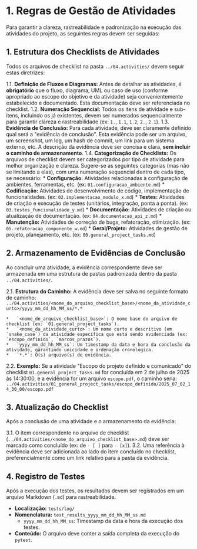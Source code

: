 # 1. Regras de Gestão de Atividades

Para garantir a clareza, rastreabilidade e padronização na execução das atividades do projeto, as seguintes regras devem ser seguidas:

## 1. Estrutura dos Checklists de Atividades

Todos os arquivos de checklist na pasta `../04.activities/` devem seguir estas diretrizes:

1.1.  **Definição de Fluxos e Diagramas:** Antes de detalhar as atividades, é **obrigatório** que o fluxo, diagrama, UML ou caso de uso (conforme apropriado ao escopo do objetivo e da atividade) seja convenientemente estabelecido e documentado. Esta documentação deve ser referenciada no checklist.
1.2.  **Numeração Sequencial:** Todos os itens de atividade e sub-itens, incluindo os já existentes, devem ser numerados sequencialmente para garantir clareza e rastreabilidade (ex: `1.`, `1.1`, `1.2`, `2.`, `2.1`).
1.3.  **Evidência de Conclusão:** Para cada atividade, deve ser claramente definido qual será a "evidência de conclusão". Esta evidência pode ser um arquivo, um screenshot, um log, um hash de commit, um link para um sistema externo, etc. A descrição da evidência deve ser concisa e clara, **sem incluir o caminho de armazenamento**.
1.4.  **Categorização de Checklists:** Os arquivos de checklist devem ser categorizados por tipo de atividade para melhor organização e clareza. Sugere-se as seguintes categorias (mas não se limitando a elas), com uma numeração sequencial dentro de cada tipo, se necessário:
    *   **Configuração:** Atividades relacionadas à configuração de ambientes, ferramentas, etc. (ex: `01.configuracao_ambiente.md`)
    *   **Codificação:** Atividades de desenvolvimento de código, implementação de funcionalidades. (ex: `02.implementacao_modulo_x.md`)
    *   **Testes:** Atividades de criação e execução de testes (unitários, integração, ponta a ponta). (ex: `03.testes_funcionalidade_y.md`)
    *   **Documentação:** Atividades de criação ou atualização de documentação. (ex: `04.documentacao_api_z.md`)
    *   **Manutenção:** Atividades de correção de bugs, refatoração, otimização. (ex: `05.refatoracao_componente_w.md`)
    *   **Geral/Projeto:** Atividades de gestão de projeto, planejamento, etc. (ex: `00.general_project_tasks.md`)

## 2. Armazenamento de Evidências de Conclusão

Ao concluir uma atividade, a evidência correspondente deve ser armazenada em uma estrutura de pastas padronizada dentro da pasta `../04.activities/`.

2.1.  **Estrutura do Caminho:** A evidência deve ser salva no seguinte formato de caminho:
    `../04.activities/<nome_do_arquivo_checklist_base>/<nome_da_atividade_curto>/yyyy_mm_dd_hh_MM_ss/*.*`

    *   `<nome_do_arquivo_checklist_base>`: O nome base do arquivo de checklist (ex: `01.general_project_tasks`).
    *   `<nome_da_atividade_curto>`: Um nome curto e descritivo (em `snake_case`) da atividade específica que está sendo evidenciada (ex: `escopo_definido`, `marcos_prazos`).
    *   `yyyy_mm_dd_hh_MM_ss`: Um timestamp da data e hora da conclusão da atividade, garantindo unicidade e ordenação cronológica.
    *   `*.*`: O(s) arquivo(s) de evidência.

2.2.  **Exemplo:**
    Se a atividade "Escopo do projeto definido e comunicado" do checklist `01.general_project_tasks.md` for concluída em 2 de julho de 2025 às 14:30:00, e a evidência for um arquivo `escopo.pdf`, o caminho seria:
    `../04.activities/01_general_project_tasks/escopo_definido/2025_07_02_14_30_00/escopo.pdf`

## 3. Atualização do Checklist

Após a conclusão de uma atividade e o armazenamento da evidência:

3.1.  O item correspondente no arquivo de checklist (`../04.activities/<nome_do_arquivo_checklist_base>.md`) deve ser marcado como concluído (ex: de `- [ ]` para `- [x]`).
3.2.  Uma referência à evidência deve ser adicionada ao lado do item concluído no checklist, preferencialmente como um link relativo para a pasta da evidência.

## 4. Registro de Testes

Após a execução dos testes, os resultados devem ser registrados em um arquivo Markdown (`.md`) para rastreabilidade.

-   **Localização:** `tests/log/`
-   **Nomenclatura:** `test_results_yyyy_mm_dd_hh_MM_ss.md`
    -   `yyyy_mm_dd_hh_MM_ss`: Timestamp da data e hora da execução dos testes.
-   **Conteúdo:** O arquivo deve conter a saída completa da execução do `pytest`.
